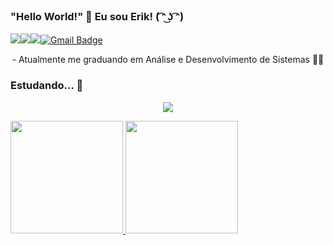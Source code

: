 ### "Hello World!" 👋 Eu sou Erik! ( ͡ᵔ ͜ʖ ͡ᵔ)


<a href="https://www.linkedin.com/in/erik-miqueias-330471255/"><img src="https://img.shields.io/badge/linkedin-%230077B5.svg?&style=for-the-badge&logo=linkedin&logoColor=white"/></a><a href="https://www.instagram.com/erik.miqueias_/"><img src="https://img.shields.io/badge/instagram-%23E4405F.svg?&style=for-the-badge&logo=instagram&logoColor=white"/></a><a src="https://img.shields.io/badge/medium-%2312100E.svg?&style=for-the-badge&logo=medium&logoColor=white"/></a><img src="https://img.shields.io/github/followers/erikmiqueias?logo=github&style=for-the-badge"/>[![Gmail Badge](https://img.shields.io/badge/send%20me%20a%20email-silver?style=for-the-badge&logo=gmail&link=mailto:erikmiqueiaspereira@gmail.com.br)](mailto:erikmiqueiaspereira@gmail.com)

<div  align="center" >
  - Atualmente me graduando em Análise e Desenvolvimento de Sistemas 👨‍🎓
  <br>
</div>

### Estudando... 🧠
<p align="center">
  <a href="https://skillicons.dev">
    <img src="https://skillicons.dev/icons?i=git,python,react,typescript,django,linux" />
  </a>
</p>



<div>
<a href="https://github.com/BiaAlverne">
<img loading="lazy" height="180em" src="https://github-readme-stats.vercel.app/api/top-langs/?username=BiaAlverne&layout=compact&langs_count=7&theme=dracula"/>
<img loading="lazy" height="180em" src="https://github-readme-stats.vercel.app/api?username=BiaAlverne&show_icons=true&theme=dracula&include_all_commits=true&count_private=true"/>
</div>
